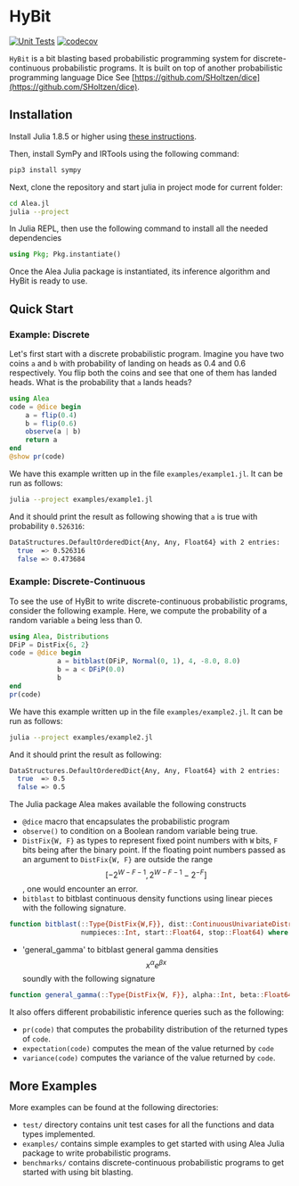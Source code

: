 # HyBit

[![Unit Tests](https://github.com/Juice-jl/Alea.jl/workflows/Unit%20Tests/badge.svg)](https://github.com/Juice-jl/Alea.jl/actions?query=workflow%3A%22Unit+Tests%22+branch%3Amain)  [![codecov](https://codecov.io/gh/Tractables/Alea.jl/branch/main/graph/badge.svg)](https://codecov.io/gh/Tractables/Alea.jl)

`HyBit` is a bit blasting based probabilistic programming system for discrete-continuous probabilistic programs. It is built on top of another probabilistic programming language Dice See [https://github.com/SHoltzen/dice](https://github.com/SHoltzen/dice).  

## Installation

Install Julia 1.8.5 or higher using [these instructions](https://julialang.org/downloads/platform/).

Then, install SymPy and IRTools using the following command:

```bash
pip3 install sympy
```

Next, clone the repository and start julia in project mode for current folder:

```bash
cd Alea.jl
julia --project
```

In Julia REPL, then use the following command to install all the needed dependencies

```julia
using Pkg; Pkg.instantiate()
```

Once the Alea Julia package is instantiated, its inference algorithm and HyBit is ready to use.

## Quick Start

### Example: Discrete

Let's first start with a discrete probabilistic program. Imagine you have two coins `a` and `b` with probability of landing on heads as 0.4 and 0.6 respectively. You flip both the coins and see that one of them has landed heads. What is the probability that `a` lands heads?

```julia
using Alea
code = @dice begin
    a = flip(0.4)
    b = flip(0.6)
    observe(a | b)
    return a
end
@show pr(code)
```

We have this example written up in the file `examples/example1.jl`. It can be run as follows:

```bash
julia --project examples/example1.jl
```

And it should print the result as following showing that `a` is true with probability `0.526316`:

```bash
DataStructures.DefaultOrderedDict{Any, Any, Float64} with 2 entries:
  true  => 0.526316
  false => 0.473684
```

### Example: Discrete-Continuous

To see the use of HyBit to write discrete-continuous probabilistic programs, consider the following example. Here, we compute the probability of a random variable `a` being less than 0.

```julia
using Alea, Distributions
DFiP = DistFix{6, 2}
code = @dice begin
            a = bitblast(DFiP, Normal(0, 1), 4, -8.0, 8.0)
            b = a < DFiP(0.0)
            b
end
pr(code)
```

We have this example written up in the file `examples/example2.jl`. It can be run as follows:

```bash
julia --project examples/example2.jl
```

And it should print the result as following:

```bash
DataStructures.DefaultOrderedDict{Any, Any, Float64} with 2 entries:
  true  => 0.5
  false => 0.5
```

The Julia package Alea makes available the following constructs

* `@dice` macro that encapsulates the probabilistic program
* `observe()` to condition on a Boolean random variable being true.
* `DistFix{W, F}` as types to represent fixed point numbers with `W` bits, `F` bits being after the binary point. If the floating point numbers passed as an argument to `DistFix{W, F}` are outside the range $$[-2^{W - F - 1}, 2^{W - F - 1} - 2^{-F}]$$, one would encounter an error.
* `bitblast` to bitblast continuous density functions using linear pieces with the following signature.

```julia
function bitblast(::Type{DistFix{W,F}}, dist::ContinuousUnivariateDistribution, 
                  numpieces::Int, start::Float64, stop::Float64) where {W,F}
```

* 'general_gamma' to bitblast general gamma densities $$x^{\alpha}e^{\beta x}$$ soundly with the following signature

```julia
function general_gamma(::Type{DistFix{W, F}}, alpha::Int, beta::Float64, ll::Float64, ul::Float64) where {W, F}
```

It also offers different probabilistic inference queries such as the following:

* `pr(code)` that computes the probability distribution of the returned types of `code`.
* `expectation(code)` computes the mean of the value returned by `code`
* `variance(code)` computes the variance of the value returned by `code`.

## More Examples

More examples can be found at the following directories:

* `test/` directory contains unit test cases for all the functions and data types implemented.
* `examples/` contains simple examples to get started with using Alea Julia package to write probabilistic programs.
* `benchmarks/` contains discrete-continuous probabilistic programs to get started with using bit blasting.  